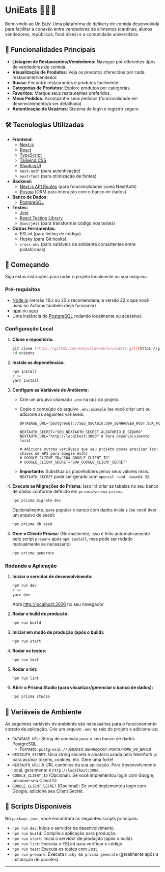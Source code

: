 # UniEats 🍔🍕🥗

Bem-vindo ao UniEats! Uma plataforma de delivery de comida desenvolvida para facilitar a conexão entre vendedores de alimentos (cantinas, alunos vendedores, repúblicas, food bikes) e a comunidade universitária.

## 🌟 Funcionalidades Principais

* **Listagem de Restaurantes/Vendedores:** Navegue por diferentes tipos de vendedores de comida.
* **Visualização de Produtos:** Veja os produtos oferecidos por cada restaurante/vendedor.
* **Busca:** Encontre restaurantes e produtos facilmente.
* **Categorias de Produtos:** Explore produtos por categorias.
* **Favoritos:** Marque seus restaurantes preferidos.
* **Meus Pedidos:** Acompanhe seus pedidos (funcionalidade em desenvolvimento/a ser detalhada).
* **Autenticação de Usuários:** Sistema de login e registro seguro.

## 🛠️ Tecnologias Utilizadas

* **Frontend:**
    * [Next.js](https://nextjs.org/) 
    * [React](https://reactjs.org/)
    * [TypeScript](https://www.typescriptlang.org/)
    * [Tailwind CSS](https://tailwindcss.com/) 
    * [Shadcn/UI](https://ui.shadcn.com/) 
    * `next-auth` (para autenticação)
    * `next/font` (para otimização de fontes)
* **Backend:**
    * [Next.js API Routes](https://nextjs.org/docs/api-routes/introduction) (para funcionalidades como NextAuth)
    * [Prisma](https://www.prisma.io/) (ORM para interação com o banco de dados)
* **Banco de Dados:**
    * [PostgreSQL](https://www.postgresql.org/)
* **Testes:**
    * [Jest](https://jestjs.io/)
    * [React Testing Library](https://testing-library.com/docs/react-testing-library/intro/)
    * `@swc/jest` (para transformar código nos testes)
* **Outras Ferramentas:**
    * ESLint (para linting de código)
    * Husky (para Git hooks)
    * `cross-env` (para variáveis de ambiente consistentes entre plataformas)

## 🚀 Começando

Siga estas instruções para rodar o projeto localmente na sua máquina.

### Pré-requisitos

* [Node.js](https://nodejs.org/) (versão 18.x ou 20.x recomendada, a versão 22.x que você usou no Actions também deve funcionar)
* [npm](https://www.npmjs.com/) ou [yarn](https://yarnpkg.com/)
* Uma instância do [PostgreSQL](https://www.postgresql.org/download/) rodando localmente ou acessível.

### Configuração Local

1.  **Clone o repositório:**
    ```bash
    git clone [https://github.com/anajuliaromera/unieats.git](https://github.com/anajuliaromera/unieats.git)
    cd unieats
    ```

2.  **Instale as dependências:**
    ```bash
    npm install
    # ou
    yarn install
    ```

3.  **Configure as Variáveis de Ambiente:**
    * Crie um arquivo chamado `.env` na raiz do projeto.
    * Copie o conteúdo do arquivo `.env.example` (se você criar um) ou adicione as seguintes variáveis:

        ```env
        DATABASE_URL="postgresql://SEU_USUARIO:SUA_SENHA@SEU_HOST:SUA_PORTA/SEU_BANCO_DE_DADOS"

        NEXTAUTH_SECRET="SEU_NEXTAUTH_SECRET_ALEATORIO_E_SEGURO"
        NEXTAUTH_URL="http://localhost:3000" # Para desenvolvimento local

        # Adicione outras variáveis que seu projeto possa precisar (ex: chaves de API para Google Auth)
        # GOOGLE_CLIENT_ID="SUA_GOOGLE_CLIENT_ID"
        # GOOGLE_CLIENT_SECRET="SUA_GOOGLE_CLIENT_SECRET"
        ```
    * **Importante:** Substitua os placeholders pelos seus valores reais. `NEXTAUTH_SECRET` pode ser gerado com `openssl rand -base64 32`.

4.  **Execute as Migrações do Prisma:**
    Isso irá criar as tabelas no seu banco de dados conforme definido em `prisma/schema.prisma`.
    ```bash
    npx prisma migrate dev
    ```
    Opcionalmente, para popular o banco com dados iniciais (se você tiver um arquivo de seed):
    ```bash
    npx prisma db seed
    ```

5.  **Gere o Cliente Prisma:**
    (Normalmente, isso é feito automaticamente pelo script `prepare` após `npm install`, mas pode ser rodado manualmente se necessário)
    ```bash
    npx prisma generate
    ```

### Rodando a Aplicação

1.  **Iniciar o servidor de desenvolvimento:**
    ```bash
    npm run dev
    # ou
    yarn dev
    ```
    Abra [http://localhost:3000](http://localhost:3000) no seu navegador.

2.  **Rodar o build de produção:**
    ```bash
    npm run build
    ```

3.  **Iniciar em modo de produção (após o build):**
    ```bash
    npm run start
    ```

4.  **Rodar os testes:**
    ```bash
    npm run test
    ```

5.  **Rodar o lint:**
    ```bash
    npm run lint
    ```

6.  **Abrir o Prisma Studio (para visualizar/gerenciar o banco de dados):**
    ```bash
    npx prisma studio
    ```

## 🔑 Variáveis de Ambiente

As seguintes variáveis de ambiente são necessárias para o funcionamento correto da aplicação. Crie um arquivo `.env` na raiz do projeto e adicione-as:

* `DATABASE_URL`: String de conexão para o seu banco de dados PostgreSQL.
    * Formato: `postgresql://USUARIO:SENHA@HOST:PORTA/NOME_DO_BANCO`
* `NEXTAUTH_SECRET`: Uma string secreta e aleatória usada pelo NextAuth.js para assinar tokens, cookies, etc. Gere uma forte!
* `NEXTAUTH_URL`: A URL canônica da sua aplicação. Para desenvolvimento local, geralmente é `http://localhost:3000`.
* `GOOGLE_CLIENT_ID` (Opcional): Se você implementou login com Google, adicione seu Client ID.
* `GOOGLE_CLIENT_SECRET` (Opcional): Se você implementou login com Google, adicione seu Client Secret.

## 📜 Scripts Disponíveis

No `package.json`, você encontrará os seguintes scripts principais:

* `npm run dev`: Inicia o servidor de desenvolvimento.
* `npm run build`: Compila a aplicação para produção.
* `npm run start`: Inicia o servidor de produção (após o build).
* `npm run lint`: Executa o ESLint para verificar o código.
* `npm run test`: Executa os testes com Jest.
* `npm run prepare`: Executa `husky && prisma generate` (geralmente após a instalação de pacotes).

---
